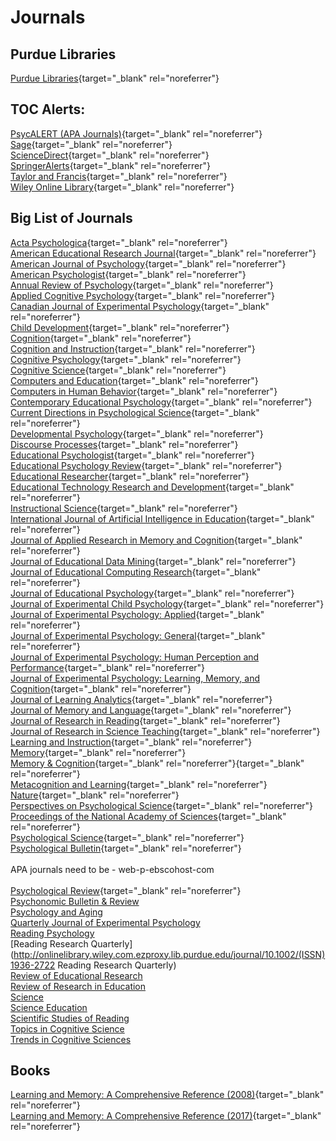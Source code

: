 # Journals

## Purdue Libraries

[Purdue Libraries](https://www.lib.purdue.edu/){target="_blank" rel="noreferrer"}

## TOC Alerts:

[PsycALERT (APA Journals)](http://psycalert.apa.org/){target="_blank" rel="noreferrer"}<br>
[Sage](http://online.sagepub.com/cgi/alerts){target="_blank" rel="noreferrer"}<br>
[ScienceDirect](http://www.sciencedirect.com/science/alerts){target="_blank" rel="noreferrer"}<br>
[SpringerAlerts](https://www.springer.com/gp){target="_blank" rel="noreferrer"}<br>
[Taylor and Francis](https://help.tandfonline.com/s/article/How-do-I-set-up-an-alert){target="_blank" rel="noreferrer"}<br>
[Wiley Online Library](http://onlinelibrary.wiley.com/myprofile/alertManager){target="_blank" rel="noreferrer"}<br>

## Big List of Journals

[Acta Psychologica](http://www.sciencedirect.com.ezproxy.lib.purdue.edu/science/journal/00016918){target="_blank" rel="noreferrer"}<br>
[American Educational Research Journal](http://aer.sagepub.com.ezproxy.lib.purdue.edu/content/by/year){target="_blank" rel="noreferrer"}<br>
[American Journal of Psychology](http://www.jstor.org.ezproxy.lib.purdue.edu/journal/amerjpsyc){target="_blank" rel="noreferrer"}<br>
[American Psychologist](http://web.b.ebscohost.com.ezproxy.lib.purdue.edu/ehost/command/detail?bdata=JnNpdGU9ZWhvc3QtbGl2ZQ%3d%3d#jid=AMP&db=pdh){target="_blank" rel="noreferrer"}<br>
[Annual Review of Psychology](http://www.annualreviews.org.ezproxy.lib.purdue.edu/loi/psych){target="_blank" rel="noreferrer"}<br>
[Applied Cognitive Psychology](http://onlinelibrary.wiley.com.ezproxy.lib.purdue.edu/journal/10.1002/(ISSN)1099-0720){target="_blank" rel="noreferrer"}<br>
[Canadian Journal of Experimental Psychology](https://www.apa.org/pubs/journals/cep){target="_blank" rel="noreferrer"}<br>
[Child Development](http://onlinelibrary.wiley.com.ezproxy.lib.purdue.edu/journal/10.1111/(ISSN)1467-8624){target="_blank" rel="noreferrer"}<br>
[Cognition](http://www.sciencedirect.com.ezproxy.lib.purdue.edu/science/journal/00100277){target="_blank" rel="noreferrer"}<br>
[Cognition and Instruction](http://www-tandfonline-com.ezproxy.lib.purdue.edu/loi/hcgi20){target="_blank" rel="noreferrer"}<br>
[Cognitive Psychology](http://www.sciencedirect.com.ezproxy.lib.purdue.edu/science/journal/00100285){target="_blank" rel="noreferrer"}<br>
[Cognitive Science](http://onlinelibrary.wiley.com.ezproxy.lib.purdue.edu/journal/10.1111/(ISSN)1551-6709){target="_blank" rel="noreferrer"}<br>
[Computers and Education](http://www.sciencedirect.com.ezproxy.lib.purdue.edu/science/journal/03601315){target="_blank" rel="noreferrer"}<br>
[Computers in Human Behavior](http://www.sciencedirect.com.ezproxy.lib.purdue.edu/science/journal/07475632){target="_blank" rel="noreferrer"}<br>
[Contemporary Educational Psychology](http://www.sciencedirect.com.ezproxy.lib.purdue.edu/science/journal/0361476X){target="_blank" rel="noreferrer"}<br>
[Current Directions in Psychological Science](http://cdp.sagepub.com.ezproxy.lib.purdue.edu/content/by/year){target="_blank" rel="noreferrer"}<br>
[Developmental Psychology](http://web.a.ebscohost.com.ezproxy.lib.purdue.edu/ehost/command/detail?bdata=JnNpdGU9ZWhvc3QtbGl2ZQ%3d%3d#jid=DEV&db=pdh){target="_blank" rel="noreferrer"}<br>
[Discourse Processes](http://www-tandfonline-com.ezproxy.lib.purdue.edu/loi/hdsp20){target="_blank" rel="noreferrer"}<br>
[Educational Psychologist](http://www-tandfonline-com.ezproxy.lib.purdue.edu/loi/hedp20){target="_blank" rel="noreferrer"}<br>
[Educational Psychology Review](http://link.springer.com.ezproxy.lib.purdue.edu/journal/volumesAndIssues/10648){target="_blank" rel="noreferrer"}<br>
[Educational Researcher](http://edr.sagepub.com.ezproxy.lib.purdue.edu/content/by/year){target="_blank" rel="noreferrer"}<br>
[Educational Technology Research and Development](http://link.springer.com.ezproxy.lib.purdue.edu/journal/volumesAndIssues/11423){target="_blank" rel="noreferrer"}<br>
[Instructional Science](http://link.springer.com.ezproxy.lib.purdue.edu/journal/volumesAndIssues/11251){target="_blank" rel="noreferrer"}<br>
[International Journal of Artificial Intelligence in Education](http://link.springer.com.ezproxy.lib.purdue.edu/journal/volumesAndIssues/40593){target="_blank" rel="noreferrer"}<br>
[Journal of Applied Research in Memory and Cognition](http://www.sciencedirect.com.ezproxy.lib.purdue.edu/science/journal/22113681){target="_blank" rel="noreferrer"}<br>
[Journal of Educational Data Mining](http://www.educationaldatamining.org/JEDM/){target="_blank" rel="noreferrer"}<br>
[Journal of Educational Computing Research](){target="_blank" rel="noreferrer"}<br>
[Journal of Educational Psychology](http://web.a.ebscohost.com.ezproxy.lib.purdue.edu/ehost/command/detail?bdata=JnNpdGU9ZWhvc3QtbGl2ZQ%3d%3d#jid=EDU&db=pdh){target="_blank" rel="noreferrer"}<br>
[Journal of Experimental Child Psychology](http://www.sciencedirect.com.ezproxy.lib.purdue.edu/science/journal/00220965){target="_blank" rel="noreferrer"}<br>
[Journal of Experimental Psychology: Applied](http://web.a.ebscohost.com.ezproxy.lib.purdue.edu/ehost/command/detail?bdata=JnNpdGU9ZWhvc3QtbGl2ZQ%3d%3d#jid=XAP&db=pdh){target="_blank" rel="noreferrer"}<br>
[Journal of Experimental Psychology: General](http://web.b.ebscohost.com.ezproxy.lib.purdue.edu/ehost/command/detail?bdata=JnNpdGU9ZWhvc3QtbGl2ZQ%3d%3d#jid=XGE&db=pdh){target="_blank" rel="noreferrer"}<br>
[Journal of Experimental Psychology: Human Perception and Performance](){target="_blank" rel="noreferrer"}<br>
[Journal of Experimental Psychology: Learning, Memory, and Cognition](http://web.b.ebscohost.com.ezproxy.lib.purdue.edu/ehost/command/detail?bdata=JnNpdGU9ZWhvc3QtbGl2ZQ%3d%3d#jid=XLM&db=pdh){target="_blank" rel="noreferrer"}<br>
[Journal of Learning Analytics](http://learning-analytics.info/){target="_blank" rel="noreferrer"}<br>
[Journal of Memory and Language](http://www.sciencedirect.com.ezproxy.lib.purdue.edu/science/journal/0749596X){target="_blank" rel="noreferrer"}<br>
[Journal of Research in Reading](http://onlinelibrary.wiley.com.ezproxy.lib.purdue.edu/journal/10.1111/(ISSN)1467-9817){target="_blank" rel="noreferrer"}<br>
[Journal of Research in Science Teaching](http://onlinelibrary.wiley.com.ezproxy.lib.purdue.edu/journal/10.1002/(ISSN)1098-2736){target="_blank" rel="noreferrer"}<br>
[Learning and Instruction](http://www.sciencedirect.com.ezproxy.lib.purdue.edu/science/journal/09594752){target="_blank" rel="noreferrer"}<br>
[Memory](http://www-tandfonline-com.ezproxy.lib.purdue.edu/loi/pmem20){target="_blank" rel="noreferrer"}<br>
[Memory & Cognition](http://link.springer.com.ezproxy.lib.purdue.edu/journal/volumesAndIssues/13421){target="_blank" rel="noreferrer"}{target="_blank" rel="noreferrer"}<br>
[Metacognition and Learning](){target="_blank" rel="noreferrer"}<br>
[Nature](http://www.nature.com.ezproxy.lib.purdue.edu/nature/archive/index.html){target="_blank" rel="noreferrer"}<br>
[Perspectives on Psychological Science](http://pps.sagepub.com.ezproxy.lib.purdue.edu/content/by/year){target="_blank" rel="noreferrer"}<br>
[Proceedings of the National Academy of Sciences](http://www.pnas.org.ezproxy.lib.purdue.edu/content/by/year){target="_blank" rel="noreferrer"}<br>
[Psychological Science](http://pss.sagepub.com.ezproxy.lib.purdue.edu/content/by/year){target="_blank" rel="noreferrer"}<br>
[Psychological Bulletin](https://web-p-ebscohost-com.ezproxy.lib.purdue.edu/ehost/command/detail?bdata=JnNpdGU9ZWhvc3QtbGl2ZQ%3d%3d#jid=BUL&db=pdh){target="_blank" rel="noreferrer"}<br>
<br>
APA journals need to be - web-p-ebscohost-com<br>
<br>
[Psychological Review](http://web-p-ebscohost-com.ezproxy.lib.purdue.edu/ehost/command/detail?bdata=JnNpdGU9ZWhvc3QtbGl2ZQ%3d%3d#jid=REV&db=pdh){target="_blank" rel="noreferrer"}<br>
[Psychonomic Bulletin & Review](http://link.springer.com.ezproxy.lib.purdue.edu/journal/volumesAndIssues/13423)<br>
[Psychology and Aging](http://web.a.ebscohost.com.ezproxy.lib.purdue.edu/ehost/command/detail?&bdata=JnNpdGU9ZWhvc3QtbGl2ZQ%3d%3d#jid=PAG&db=pdh)<br>
[Quarterly Journal of Experimental Psychology](http://www-tandfonline-com.ezproxy.lib.purdue.edu/loi/pqje20)<br>
[Reading Psychology](http://www-tandfonline-com.ezproxy.lib.purdue.edu/loi/urpy20)<br>
[Reading Research Quarterly](http://onlinelibrary.wiley.com.ezproxy.lib.purdue.edu/journal/10.1002/(ISSN)1936-2722 Reading Research Quarterly)<br>
[Review of Educational Research](http://rer.sagepub.com.ezproxy.lib.purdue.edu/content/by/year)<br>
[Review of Research in Education](http://rre.sagepub.com.ezproxy.lib.purdue.edu/content/by/year)<br>
[Science](http://science.sciencemag.org.ezproxy.lib.purdue.edu/content/by/year)<br>
[Science Education](http://onlinelibrary.wiley.com.ezproxy.lib.purdue.edu/journal/10.1002/(ISSN)1098-237X)<br>
[Scientific Studies of Reading](http://www-tandfonline-com.ezproxy.lib.purdue.edu/loi/hssr20)<br>
[Topics in Cognitive Science](http://onlinelibrary.wiley.com.ezproxy.lib.purdue.edu/journal/10.1111/(ISSN)1756-8765)<br>
[Trends in Cognitive Sciences](http://www.sciencedirect.com.ezproxy.lib.purdue.edu/science/journal/13646613)<br>

## Books

[Learning and Memory: A Comprehensive Reference (2008)](https://purdue.primo.exlibrisgroup.com/view/action/uresolver.do?operation=resolveService&package_service_id=26799795910001081&institutionId=1081&customerId=1070){target="_blank" rel="noreferrer"}<br>
[Learning and Memory: A Comprehensive Reference (2017)](https://purdue.primo.exlibrisgroup.com/view/action/uresolver.do?operation=resolveService&package_service_id=26799795900001081&institutionId=1081&customerId=1070){target="_blank" rel="noreferrer"}<br>


